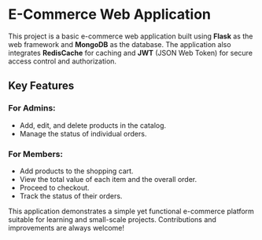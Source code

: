 # E-Commerce Web Application

This project is a basic e-commerce web application built using **Flask** as the web framework and **MongoDB** as the database. The application also integrates **RedisCache** for caching and **JWT** (JSON Web Token) for secure access control and authorization.

## Key Features

### For Admins:
- Add, edit, and delete products in the catalog.
- Manage the status of individual orders.

### For Members:
- Add products to the shopping cart.
- View the total value of each item and the overall order.
- Proceed to checkout.
- Track the status of their orders.

This application demonstrates a simple yet functional e-commerce platform suitable for learning and small-scale projects. Contributions and improvements are always welcome!
